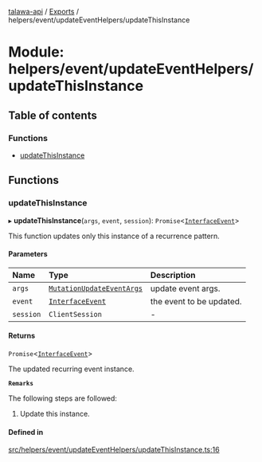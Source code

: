 [talawa-api](../README.md) / [Exports](../modules.md) / helpers/event/updateEventHelpers/updateThisInstance

# Module: helpers/event/updateEventHelpers/updateThisInstance

## Table of contents

### Functions

- [updateThisInstance](helpers_event_updateEventHelpers_updateThisInstance.md#updatethisinstance)

## Functions

### updateThisInstance

▸ **updateThisInstance**(`args`, `event`, `session`): `Promise`\<[`InterfaceEvent`](../interfaces/models_Event.InterfaceEvent.md)\>

This function updates only this instance of a recurrence pattern.

#### Parameters

| Name | Type | Description |
| :------ | :------ | :------ |
| `args` | [`MutationUpdateEventArgs`](types_generatedGraphQLTypes.md#mutationupdateeventargs) | update event args. |
| `event` | [`InterfaceEvent`](../interfaces/models_Event.InterfaceEvent.md) | the event to be updated. |
| `session` | `ClientSession` | - |

#### Returns

`Promise`\<[`InterfaceEvent`](../interfaces/models_Event.InterfaceEvent.md)\>

The updated recurring event instance.

**`Remarks`**

The following steps are followed:
1. Update this instance.

#### Defined in

[src/helpers/event/updateEventHelpers/updateThisInstance.ts:16](https://github.com/PalisadoesFoundation/talawa-api/blob/65069df/src/helpers/event/updateEventHelpers/updateThisInstance.ts#L16)
